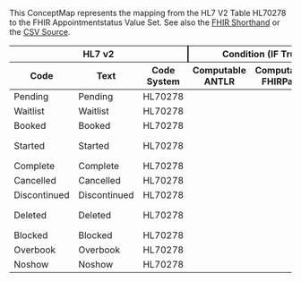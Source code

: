 
This ConceptMap represents the mapping from the HL7 V2 Table HL70278 to the FHIR Appointmentstatus Value Set. See also the <a href='https://github.com/HL7/v2-to-fhir/blob/master/input/fsh/Table HL70278 to Appointmentstatus.fsh'>FHIR Shorthand</a> or the <a href='https://github.com/HL7/v2-to-fhir/blob/master/mappings/codesystems/HL7 Concept Map_ FillerStatusCodes%5BAppointment%5D - Sheet1.csv'>CSV Source</a>.
<table class='grid'><thead>
<tr><th colspan='3' style='border-right: 2px solid black;'>HL7 v2</th><th colspan='3' style='border-right: 2px solid black;'>Condition (IF True, args)</th><th colspan='4'>HL7 FHIR</th><th rowspan='2'>Comments</th></tr>
<tr><th>Code</th><th>Text</th><th>Code System</th><th>Computable ANTLR</th><th>Computable FHIRPath</th><th>Narrative</th><th>Code</th><th>Proposed Extension</th><th>Display</th><th>Code System</th></tr></thead>
<tbody>
<tr><td>Pending</td><td>Pending</td><td style='border-right: 2px'>HL70278</td><td style='border-right: 2px'></td><td style='border-right: 2px'></td><td style='border-right: 2px'></td><td>pending</td><td style='border-right: 2px'></td><td>Proposed</td><td><a href='https://hl7.org/fhir/R4/codesystem-appointmentstatus.html'>http://hl7.org/fhir/appointmentstatus</a></td><td style='border-right: 2px'></td></tr>
<tr><td>Waitlist</td><td>Waitlist</td><td style='border-right: 2px'>HL70278</td><td style='border-right: 2px'></td><td style='border-right: 2px'></td><td style='border-right: 2px'></td><td>waitlist</td><td style='border-right: 2px'></td><td>Waitlisted</td><td><a href='https://hl7.org/fhir/R4/codesystem-appointmentstatus.html'>http://hl7.org/fhir/appointmentstatus</a></td><td style='border-right: 2px'></td></tr>
<tr><td>Booked</td><td>Booked</td><td style='border-right: 2px'>HL70278</td><td style='border-right: 2px'></td><td style='border-right: 2px'></td><td style='border-right: 2px'></td><td>booked</td><td style='border-right: 2px'></td><td>Booked</td><td><a href='https://hl7.org/fhir/R4/codesystem-appointmentstatus.html'>http://hl7.org/fhir/appointmentstatus</a></td><td style='border-right: 2px'></td></tr>
<tr><td>Started</td><td>Started</td><td style='border-right: 2px'>HL70278</td><td style='border-right: 2px'></td><td style='border-right: 2px'></td><td style='border-right: 2px'></td><td>checked-in</td><td style='border-right: 2px'></td><td>Checked In</td><td><a href='https://hl7.org/fhir/R4/codesystem-appointmentstatus.html'>http://hl7.org/fhir/appointmentstatus</a></td><td style='border-right: 2px'></td></tr>
<tr><td>Complete</td><td>Complete</td><td style='border-right: 2px'>HL70278</td><td style='border-right: 2px'></td><td style='border-right: 2px'></td><td style='border-right: 2px'></td><td>fulfilled</td><td style='border-right: 2px'></td><td>Fulfilled</td><td><a href='https://hl7.org/fhir/R4/codesystem-appointmentstatus.html'>http://hl7.org/fhir/appointmentstatus</a></td><td style='border-right: 2px'></td></tr>
<tr><td>Cancelled</td><td>Cancelled</td><td style='border-right: 2px'>HL70278</td><td style='border-right: 2px'></td><td style='border-right: 2px'></td><td style='border-right: 2px'></td><td>cancelled</td><td style='border-right: 2px'></td><td>Cancelled</td><td><a href='https://hl7.org/fhir/R4/codesystem-appointmentstatus.html'>http://hl7.org/fhir/appointmentstatus</a></td><td style='border-right: 2px'></td></tr>
<tr><td>Discontinued</td><td>Discontinued</td><td style='border-right: 2px'>HL70278</td><td style='border-right: 2px'></td><td style='border-right: 2px'></td><td style='border-right: 2px'></td><td style='border-right: 2px'></td><td style='border-right: 2px'></td><td style='border-right: 2px'></td><td style='border-right: 2px'></td><td style='border-right: 2px'></td></tr>
<tr><td>Deleted</td><td>Deleted</td><td style='border-right: 2px'>HL70278</td><td style='border-right: 2px'></td><td style='border-right: 2px'></td><td style='border-right: 2px'></td><td>entered-in-error</td><td style='border-right: 2px'></td><td>Entered In Error</td><td><a href='https://hl7.org/fhir/R4/codesystem-appointmentstatus.html'>http://hl7.org/fhir/appointmentstatus</a></td><td style='border-right: 2px'></td></tr>
<tr><td>Blocked</td><td>Blocked</td><td style='border-right: 2px'>HL70278</td><td style='border-right: 2px'></td><td style='border-right: 2px'></td><td style='border-right: 2px'></td><td style='border-right: 2px'></td><td style='border-right: 2px'></td><td style='border-right: 2px'></td><td style='border-right: 2px'></td><td style='border-right: 2px'></td></tr>
<tr><td>Overbook</td><td>Overbook</td><td style='border-right: 2px'>HL70278</td><td style='border-right: 2px'></td><td style='border-right: 2px'></td><td style='border-right: 2px'></td><td style='border-right: 2px'></td><td style='border-right: 2px'></td><td style='border-right: 2px'></td><td style='border-right: 2px'></td><td style='border-right: 2px'></td></tr>
<tr><td>Noshow</td><td>Noshow</td><td style='border-right: 2px'>HL70278</td><td style='border-right: 2px'></td><td style='border-right: 2px'></td><td style='border-right: 2px'></td><td>noshow</td><td style='border-right: 2px'></td><td>No Show</td><td><a href='https://hl7.org/fhir/R4/codesystem-appointmentstatus.html'>http://hl7.org/fhir/appointmentstatus</a></td><td style='border-right: 2px'></td></tr>
</tbody></table>
